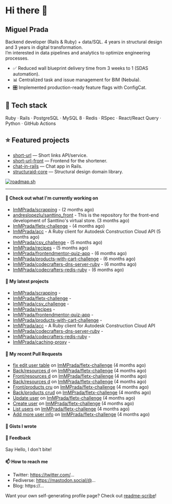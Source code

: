 # Hi there 👋

## Miguel Prada

Backend developer (Rails & Ruby) + data/SQL. 4 years in structural design and 3 years in digital transformation.  
I’m interested in data pipelines and analytics to optimize engineering processes.

- ✅ Reduced wall blueprint delivery time from 3 weeks to 1 (SDAS automation).  
- 📊 Centralized task and issue management for BIM (Nebula).  
- 🎛️ Implemented production-ready feature flags with ConfigCat.  

## 🧰 Tech stack
Ruby · Rails · PostgreSQL · MySQL 8 · Redis · RSpec · React/React Query · Python · GitHub Actions

## ⭐ Featured projects
- [short-url](https://github.com/ImMPrada/short-url) — Short links API/service.  
- [short-url-front](https://github.com/ImMPrada/short-url-front) — Frontend for the shortener.  
- [chat-in-rails](https://github.com/ImMPrada/chat-in-rails) — Chat app in Rails.  
- [structuraid-core](https://github.com/bro-garden/structuraid-core) — Structural design domain library.  

[![roadmap.sh](https://roadmap.sh/card/tall/677ec4e170129741a856785f?variant=dark)](https://roadmap.sh)

---

#### 👷 Check out what I'm currently working on

- [ImMPrada/scrapping](https://github.com/ImMPrada/scrapping) -  (2 months ago)
- [andreslopezlu/santtino_front](https://github.com/andreslopezlu/santtino_front) - This is the repository for the front-end development of Santtino&#39;s virtual store. (3 months ago)
- [ImMPrada/fletx-challenge](https://github.com/ImMPrada/fletx-challenge) -  (4 months ago)
- [ImMPrada/acc](https://github.com/ImMPrada/acc) - A Ruby client for Autodesk Construction Cloud API (5 months ago)
- [ImMPrada/csv_challenge](https://github.com/ImMPrada/csv_challenge) -  (5 months ago)
- [ImMPrada/recipes](https://github.com/ImMPrada/recipes) -  (5 months ago)
- [ImMPrada/frontendmentor-quiz-app](https://github.com/ImMPrada/frontendmentor-quiz-app) -  (6 months ago)
- [ImMPrada/products-with-cart-challenge](https://github.com/ImMPrada/products-with-cart-challenge) -  (6 months ago)
- [ImMPrada/codecrafters-dns-server-ruby](https://github.com/ImMPrada/codecrafters-dns-server-ruby) -  (6 months ago)
- [ImMPrada/codecrafters-redis-ruby](https://github.com/ImMPrada/codecrafters-redis-ruby) -  (6 months ago)

#### 🌱 My latest projects

- [ImMPrada/scrapping](https://github.com/ImMPrada/scrapping) - 
- [ImMPrada/fletx-challenge](https://github.com/ImMPrada/fletx-challenge) - 
- [ImMPrada/csv_challenge](https://github.com/ImMPrada/csv_challenge) - 
- [ImMPrada/recipes](https://github.com/ImMPrada/recipes) - 
- [ImMPrada/frontendmentor-quiz-app](https://github.com/ImMPrada/frontendmentor-quiz-app) - 
- [ImMPrada/products-with-cart-challenge](https://github.com/ImMPrada/products-with-cart-challenge) - 
- [ImMPrada/acc](https://github.com/ImMPrada/acc) - A Ruby client for Autodesk Construction Cloud API
- [ImMPrada/codecrafters-dns-server-ruby](https://github.com/ImMPrada/codecrafters-dns-server-ruby) - 
- [ImMPrada/codecrafters-redis-ruby](https://github.com/ImMPrada/codecrafters-redis-ruby) - 
- [ImMPrada/caching-proxy](https://github.com/ImMPrada/caching-proxy) - 

#### 🔨 My recent Pull Requests

- [fix edit user table](https://github.com/ImMPrada/fletx-challenge/pull/25) on [ImMPrada/fletx-challenge](https://github.com/ImMPrada/fletx-challenge) (4 months ago)
- [Back/resources d](https://github.com/ImMPrada/fletx-challenge/pull/24) on [ImMPrada/fletx-challenge](https://github.com/ImMPrada/fletx-challenge) (4 months ago)
- [Front/resources d](https://github.com/ImMPrada/fletx-challenge/pull/23) on [ImMPrada/fletx-challenge](https://github.com/ImMPrada/fletx-challenge) (4 months ago)
- [Back/resources d](https://github.com/ImMPrada/fletx-challenge/pull/22) on [ImMPrada/fletx-challenge](https://github.com/ImMPrada/fletx-challenge) (4 months ago)
- [Front/products cru](https://github.com/ImMPrada/fletx-challenge/pull/21) on [ImMPrada/fletx-challenge](https://github.com/ImMPrada/fletx-challenge) (4 months ago)
- [Back/products crud](https://github.com/ImMPrada/fletx-challenge/pull/20) on [ImMPrada/fletx-challenge](https://github.com/ImMPrada/fletx-challenge) (4 months ago)
- [Update user](https://github.com/ImMPrada/fletx-challenge/pull/19) on [ImMPrada/fletx-challenge](https://github.com/ImMPrada/fletx-challenge) (4 months ago)
- [Create user](https://github.com/ImMPrada/fletx-challenge/pull/18) on [ImMPrada/fletx-challenge](https://github.com/ImMPrada/fletx-challenge) (4 months ago)
- [List users](https://github.com/ImMPrada/fletx-challenge/pull/17) on [ImMPrada/fletx-challenge](https://github.com/ImMPrada/fletx-challenge) (4 months ago)
- [Add more user info](https://github.com/ImMPrada/fletx-challenge/pull/16) on [ImMPrada/fletx-challenge](https://github.com/ImMPrada/fletx-challenge) (4 months ago)

#### 📓 Gists I wrote



#### 💬 Feedback

Say Hello, I don't bite!

#### 📫 How to reach me

- Twitter: https://twitter.com/...
- Fediverse: https://mastodon.social/@...
- Blog: https://...

Want your own self-generating profile page? Check out [readme-scribe](https://github.com/muesli/readme-scribe)!

